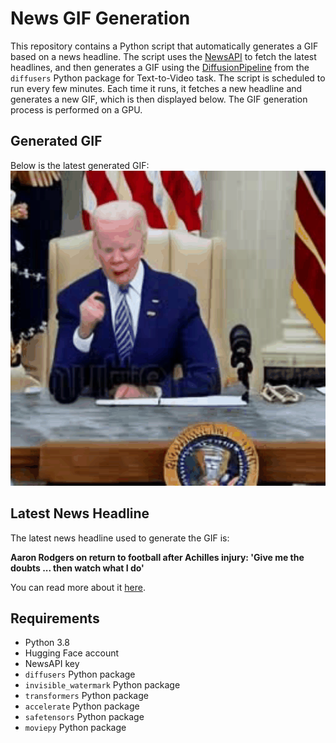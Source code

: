 # News GIF Generation
This repository contains a Python script that automatically generates a GIF based on a news headline. The script uses the [NewsAPI](https://newsapi.org/) to fetch the latest headlines, and then generates a GIF using the [DiffusionPipeline](https://github.com/huggingface/diffusers) from the `diffusers` Python package for Text-to-Video task.
The script is scheduled to run every few minutes. Each time it runs, it fetches a new headline and generates a new GIF, which is then displayed below. The GIF generation process is performed on a GPU.

## Generated GIF
Below is the latest generated GIF:
![Generated GIF](output.gif?raw=true&v=1694900050)

## Latest News Headline
The latest news headline used to generate the GIF is:

**Aaron Rodgers on return to football after Achilles injury: 'Give me the doubts ... then watch what I do'**

You can read more about it [here](https://sports.yahoo.com/aaron-rodgers-on-return-to-football-after-achilles-injury-give-me-the-doubts--then-watch-what-i-do-190117383.html).

## Requirements
- Python 3.8
- Hugging Face account
- NewsAPI key
- `diffusers` Python package
- `invisible_watermark` Python package
- `transformers` Python package
- `accelerate` Python package
- `safetensors` Python package
- `moviepy` Python package
